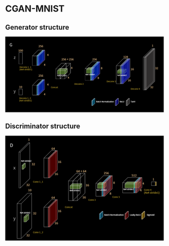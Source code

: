 # CGAN-MNIST
## Generator structure
![GitHub图像](/images/Generator.png)
## Discriminator structure
![GitHub图像](/images/Discriminator.png)